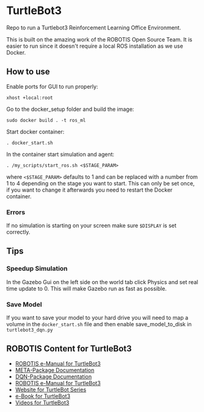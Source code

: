 # TurtleBot3

Repo to run a Turtlebot3 Reinforcement Learning Office Environment.

This is built on the amazing work of the ROBOTIS Open Source Team. It is easier 
to run since it doesn't require a local ROS installation as we use Docker.

## How to use
Enable ports for GUI to run properly:

`xhost +local:root`

Go to the docker_setup folder and build the image:

`sudo docker build . -t ros_ml`

Start docker container:

`. docker_start.sh`

In the container start simulation and agent:

`. /my_scripts/start_ros.sh <$STAGE_PARAM>`

where `<$STAGE_PARAM>` defaults to 1 and can be replaced with a number from 1 to 4 
depending on the stage you want to start. 
This can only be set once, if you want to change it afterwards you need to restart the
Docker container.

### Errors
If no simulation is starting on your screen make sure `$DISPLAY` is set correctly.


## Tips 
### Speedup Simulation

In the Gazebo Gui on the left side on the world tab click Physics and set real time update to 0.
This will make Gazebo run as fast as possible.

### Save Model


If you want to save your model to your hard drive you will need to map a volume
in the `docker_start.sh` file and then enable save_model_to_disk in `turtlebot3_dqn.py`

## ROBOTIS Content for TurtleBot3
- [ROBOTIS e-Manual for TurtleBot3](http://turtlebot3.robotis.com/)
- [META-Package Documentation](http://wiki.ros.org/turtlebot3_machine_learning)
- [DQN-Package Documentation](http://wiki.ros.org/turtlebot3_dqn)
- [ROBOTIS e-Manual for TurtleBot3](http://turtlebot3.robotis.com/)
- [Website for TurtleBot Series](http://www.turtlebot.com/)
- [e-Book for TurtleBot3](https://community.robotsource.org/t/download-the-ros-robot-programming-book-for-free/51/)
- [Videos for TurtleBot3](https://www.youtube.com/playlist?list=PLRG6WP3c31_XI3wlvHlx2Mp8BYqgqDURU)
